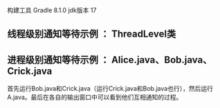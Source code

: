 构建工具 Gradle 8.1.0
jdk版本 17

## 线程级别通知等待示例 ： ThreadLevel类

## 进程级别通知等待示例 ： Alice.java、Bob.java、Crick.java
首先运行Bob.java和Crick.java（运行Crick.java和Bob.java也行），然后运行A.java。最后在各自的输出窗口中可以看到他们互相通知的过程。
